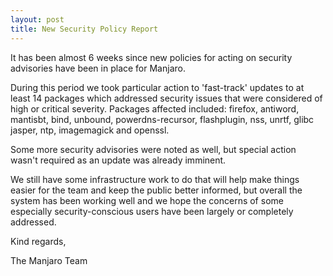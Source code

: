 ```yaml
---
layout: post
title: New Security Policy Report
---
```


It has been almost 6 weeks since new policies for acting on security advisories have been in place for Manjaro.

During this period we took particular action to 'fast-track' updates to at least 14 packages which addressed security issues that were considered of high or critical severity. Packages affected included: firefox, antiword, mantisbt, bind, unbound, powerdns-recursor, flashplugin, nss, unrtf, glibc jasper, ntp, imagemagick and openssl.

Some more security advisories were noted as well, but special action wasn't required as an update was already imminent.

We still have some infrastructure work to do that will help make things easier for the team and keep the public better informed, but overall the system has been working well and we hope the concerns of some especially security-conscious users have been largely or completely addressed.

Kind regards,

The Manjaro Team
